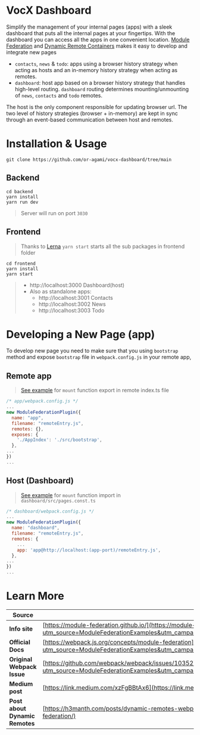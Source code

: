 # VocX Dashboard

Simplify the management of your internal pages (apps) with a sleek dashboard that puts all the internal pages at your fingertips.
With the dashboard you can access all the apps in one convenient location.
[Module Federation](https://webpack.js.org/concepts/module-federation/) and [Dynamic Remote Containers](https://webpack.js.org/concepts/module-federation/#dynamic-remote-containers) makes it easy to develop and integrate new pages

- `contacts`, `news` & `todo`: apps using a browser history strategy when acting as hosts and an in-memory history strategy when acting as remotes.
- `dashboard`: host app based on a browser history strategy that handles high-level routing. `dashboard` routing determines mounting/unmounting of `news`, `contacts` and `todo` remotes.

The host is the only component responsible for updating browser url. The two level of history strategies (browser + in-memory) are kept in sync through an event-based communication between host and remotes.

# Installation & Usage

```
git clone https://github.com/or-agami/vocx-dashboard/tree/main
```

## Backend

```
cd backend
yarn install
yarn run dev
```

> Server will run on port `3030`

## Frontend

> Thanks to [Lerna](https://lerna.js.org/) `yarn start` starts all the sub packages in frontend folder

```
cd frontend
yarn install
yarn start
```

> - http://localhost:3000 Dashboard(host)
> - Also as standalone apps:
>   - http://localhost:3001 Contacts
>   - http://localhost:3002 News
>   - http://localhost:3003 Todo

# Developing a New Page (app)

To develop new page you need to make sure that you using `bootstrap` method and expose `bootstrap` file in `webpack.config.js` in your remote app,

## Remote app

> [See example](https://github.com/or-agami/vocx-dashboard/blob/main/frontend/news/src/index.ts) for `mount` function export in remote index.ts file

```javascript
/* app/webpack.config.js */
...
new ModuleFederationPlugin({
  name: "app",
  filename: "remoteEntry.js",
  remotes: {},
  exposes: {
    './AppIndex': './src/bootstrap',
  },
...
})
...
```

## Host (Dashboard)

> [See example](https://github.com/or-agami/vocx-dashboard/blob/fc9fba5e9cabeaa41a68ff71700a9affeba1f664/frontend/dashboard/src/pages.const.ts#L5) for `mount` function import in `dashboard/src/pages.const.ts`

```javascript
/* dashboard/webpack.config.js */
...
new ModuleFederationPlugin({
  name: "dashboard",
  filename: "remoteEntry.js",
  remotes: {
    ...
    app: 'app@http://localhost:(app-port)/remoteEntry.js',
  },
...
})
...
```

# Learn More

| Source                         | Link                                                                                                                                                                                                                             |
| ------------------------------ | -------------------------------------------------------------------------------------------------------------------------------------------------------------------------------------------------------------------------------- |
| **Info site**                  | [https://module-federation.github.io/](https://module-federation.github.io/redirect?utm_source=ModuleFederationExamples&utm_campaign=github_pages&utm_medium=https://module-federation.github.io/)                               |
| **Official Docs**              | [https://webpack.js.org/concepts/module-federation](https://module-federation.github.io/redirect?utm_source=ModuleFederationExamples&utm_campaign=webpack_docs&utm_medium=https://webpack.js.org/concepts/module-federation)     |
| **Original Webpack Issue**     | [https://github.com/webpack/webpack/issues/10352](https://module-federation.github.io/redirect?utm_source=ModuleFederationExamples&utm_campaign=merge_proposal_issue&utm_medium=https://github.com/webpack/webpack/issues/10352) |
| **Medium post**                | [https://link.medium.com/xzFgBBtAx6](https://link.medium.com/xzFgBBtAx6)                                                                                                                                                         |
| **Post about Dynamic Remotes** | [https://h3manth.com/posts/dynamic-remotes-webpack-module-federation/](https://h3manth.com/posts/dynamic-remotes-webpack-module-federation/)                                                                                     |
